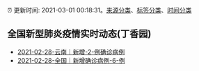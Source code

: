 :alarm_clock: 更新时间: 2021-03-01 00:18:31。[来源分类](../README.md)、[标签分类](../TAGS.md)、[时间分类](../TIMELINE.md)

## 全国新型肺炎疫情实时动态(丁香园)




- [2021-02-28-云南｜新增-2-例确诊病例](http://app.cctv.com/special/cportal/detail/arti/index.html?id=ArtimAIuEDUXYaOsbkXoCerI210228&isfromapp=1) 
- [2021-02-28-全国｜新增确诊病例-6-例](http://app.cctv.com/special/cportal/detail/arti/index.html?id=Artie1bSjk0TQbMTwACMnU9R210228&isfromapp=1) 